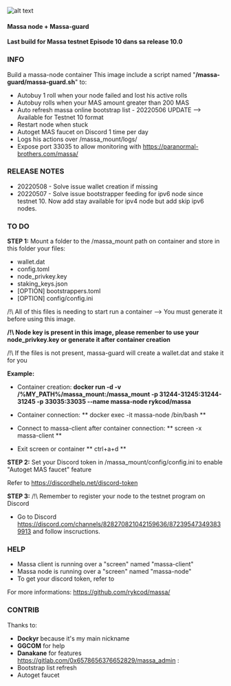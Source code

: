 ![alt text](https://d33wubrfki0l68.cloudfront.net/7df7d7a57a8dda3cc07aab16121b3e3990cf0893/16ccd/portfolio/massa.png)

#### Massa node + Massa-guard ####
**Last build for Massa testnet Episode 10 dans sa release 10.0**

### INFO ###
Build a massa-node container This image include a script named "**/massa-guard/massa-guard.sh**" to:
  * Autobuy 1 roll when your node failed and lost his active rolls
  * Autobuy rolls when your MAS amount greater than 200 MAS
  * Auto refresh massa online bootstrap list - 20220506 UPDATE --> Available for Testnet 10 format
  * Restart node when stuck
  * Autoget MAS faucet on Discord 1 time per day
  * Logs his actions over /massa_mount/logs/
  * Expose port 33035 to allow monitoring with https://paranormal-brothers.com/massa/

### RELEASE NOTES ###
  * 20220508 - Solve issue wallet creation if missing
  * 20220507 - Solve issue bootstrapper feeding for ipv6 node since testnet 10. Now add stay available for ipv4 node but add skip ipv6 nodes.


### TO DO ###
__STEP 1:__
Mount a folder to the /massa_mount path on container and store in this folder your files:
  * wallet.dat
  * config.toml
  * node_privkey.key
  * staking_keys.json
  * [OPTION] bootstrappers.toml
  * [OPTION] config/config.ini

/!\ All of this files is needing to start run a container --> You must generate it before using this image.

**/!\ Node key is present in this image, please remenber to use your node_privkey.key or generate it after container creation**

/!\ If the files is not present, massa-guard will create a wallet.dat and stake it for you

__Example:__
  * Container creation:
  **docker run -d -v /%MY_PATH%/massa_mount:/massa_mount -p 31244-31245:31244-31245 -p 33035:33035 --name massa-node rykcod/massa**

  * Container connection:
  ** docker exec -it massa-node /bin/bash **

  * Connect to massa-client after container connection:
  ** screen -x massa-client **
  
  * Exit screen or container
  ** ctrl+a+d **
  
__STEP 2:__
Set your Discord token in /massa_mount/config/config.ini to enable "Autoget MAS faucet" feature

Refer to https://discordhelp.net/discord-token

__STEP 3:__
/!\ Remember to register your node to the testnet program on Discord
  * Go to Discord https://discord.com/channels/828270821042159636/872395473493839913 and follow inscructions.

### HELP ###
  * Massa client is running over a "screen" named "massa-client"
  * Massa node is running over a "screen" named "massa-node"
  * To get your discord token, refer to 

For more informations:
https://github.com/rykcod/massa/

### CONTRIB ###
Thanks to:
  * **Dockyr** because it's my main nickname
  * **GGCOM** for help
  * **Danakane** for features https://gitlab.com/0x6578656376652829/massa_admin :
  * Bootstrap list refresh
  * Autoget faucet